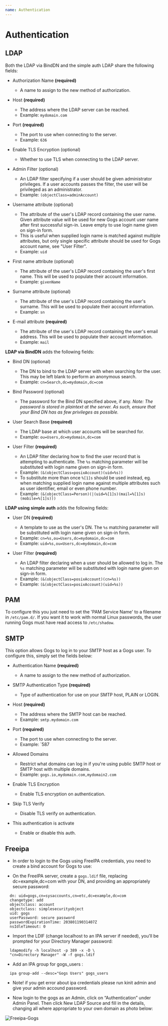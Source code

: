 ```yaml
---
name: Authentication
---
```


# Authentication

## LDAP

Both the LDAP via BindDN and the simple auth LDAP share the following fields:

- Authorization Name **(required)**
  - A name to assign to the new method of authorization.

- Host **(required)**
  - The address where the LDAP server can be reached.
  - Example: `mydomain.com`

- Port **(required)**
  - The port to use when connecting to the server.
  - Example: `636`

- Enable TLS Encryption (optional)
  - Whether to use TLS when connecting to the LDAP server.

- Admin Filter (optional)
  - An LDAP filter specifying if a user should be given administrator
    privileges. If a user accounts passes the filter, the user will be
    privileged as an administrator.
  - Example: `(objectClass=adminAccount)`

- Username attribute (optional)
  - The attribute of the user's LDAP record containing the user name. Given
    attribute value will be used for new Gogs account user name after first
    successful sign-in. Leave empty to use login name given on sign-in form.
  - This is useful when supplied login name is matched against multiple
    attributes, but only single specific attribute should be used for Gogs
    account name, see "User Filter".
  - Example: `uid`

- First name attribute (optional)
  - The attribute of the user's LDAP record containing the user's first name.
    This will be used to populate their account information.
  - Example: `givenName`

- Surname attribute (optional)
  - The attribute of the user's LDAP record containing the user's surname.
    This will be used to populate their account information.
  - Example: `sn`

- E-mail attribute **(required)**
  - The attribute of the user's LDAP record containing the user's email
    address. This will be used to populate their account information.
  - Example: `mail`

**LDAP via BindDN** adds the following fields:

- Bind DN (optional)
  - The DN to bind to the LDAP server with when searching for the user. This
    may be left blank to perform an anonymous search.
  - Example: `cn=Search,dc=mydomain,dc=com`

- Bind Password (optional)
  - The password for the Bind DN specified above, if any. _Note: The password
    is stored in plaintext at the server. As such, ensure that your Bind DN
    has as few privileges as possible._

- User Search Base **(required)**
  - The LDAP base at which user accounts will be searched for.
  - Example: `ou=Users,dc=mydomain,dc=com`

- User Filter **(required)**
  - An LDAP filter declaring how to find the user record that is attempting to
    authenticate. The `%s` matching parameter will be substituted with login
    name given on sign-in form.
  - Example: `(&(objectClass=posixAccount)(uid=%s))`
  - To substitute more than once `%[1]s` should be used instead, eg. when
    matching supplied login name against multiple attributes such as user
    identifier, email or even phone number.
  - Example: `(&(objectClass=Person)(|(uid=%[1]s)(mail=%[1]s)(mobile=%[1]s)))`

**LDAP using simple auth** adds the following fields:

- User DN **(required)**
  - A template to use as the user's DN. The `%s` matching parameter will be substituted with login name given on sign-in form.
  - Example: `cn=%s,ou=Users,dc=mydomain,dc=com`
  - Example: `uid=%s,ou=Users,dc=mydomain,dc=com`

- User Filter **(required)**
  - An LDAP filter declaring when a user should be allowed to log in. The `%s`
    matching parameter will be substituted with login name given on sign-in
    form.
  - Example: `(&(objectClass=posixAccount)(cn=%s))`
  - Example: `(&(objectClass=posixAccount)(uid=%s))`

## PAM

To configure this you just need to set the 'PAM Service Name' to a filename in `/etc/pam.d/`.
If you want it to work with normal Linux passwords, the user running Gogs must have read access to `/etc/shadow`.

## SMTP

This option allows Gogs to log in to your SMTP host as a Gogs user. To configure this, simply set the fields below:

- Authentication Name **(required)**
  - A name to assign to the new method of authorization.

- SMTP Authentication Type **(required)**
  - Type of authentication for use on your SMTP host, PLAIN or LOGIN.

- Host **(required)**
  - The address where the SMTP host can be reached.
  - Example: `smtp.mydomain.com`

- Port **(required)**
  - The port to use when connecting to the server.
  - Example: `587

- Allowed Domains
  - Restrict what domains can log in if you're using public SMTP host or SMTP host with multiple domains.
  - Example: `gogs.io,mydomain.com,mydomain2.com`

- Enable TLS Encryption
  - Enable TLS encryption on authentication.

- Skip TLS Verify
  - Disable TLS verify on authentication.
  
- This authentication is activate
  - Enable or disable this auth.

## Freeipa

- In order to login to the Gogs using FreeIPA credentials, you need to create a bind account for Gogs to use:

-  On the FreeIPA server, create a `gogs.ldif` file, replacing dc=example,dc=com with your DN, and providing an appropriately secure password:
```
  dn: uid=gogs,cn=sysaccounts,cn=etc,dc=example,dc=com
  changetype: add
  objectclass: account
  objectclass: simplesecurityobject
  uid: gogs
  userPassword: secure password
  passwordExpirationTime: 20380119031407Z
  nsIdleTimeout: 0
```

- Import the LDIF (change localhost to an IPA server if needed), you’ll be prompted for your Directory Manager password:
```
  ldapmodify -h localhost -p 389 -x -D \
  "cn=Directory Manager" -W -f gogs.ldif
```
-  Add an IPA group for gogs_users :
```
  ipa group-add --desc="Gogs Users" gogs_users
```
-  Note! if you get error about ipa credentials please run kinit admin and give your admin accound password.

-  Now login to the gogs as an Admin, click on “Authentication” under Admin Panel. Then click New LDAP Source and fill in the details, changing all where appropriate to your own domain as photo below:

![Freeipa-Gogs](https://raw.githubusercontent.com/Karen09/docs/master/images/Freeipa-Gogs.png)

